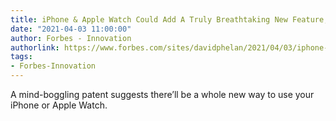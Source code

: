 ```yaml
---
title: iPhone & Apple Watch Could Add A Truly Breathtaking New Feature, Patent Hints
date: "2021-04-03 11:00:00"
author: Forbes - Innovation
authorlink: https://www.forbes.com/sites/davidphelan/2021/04/03/iphone--apple-watch-could-add-a-truly-breathtaking-new-feature-patent-hints/
tags:
- Forbes-Innovation
---
```

A mind-boggling patent suggests there’ll be a whole new way to use your iPhone or Apple Watch.